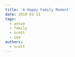 ```yaml
---
title: 'A Happy Family Moment'
date: 2010-03-13
tags:
  - annie
  - family
  - scott
  - zoe
authors:
  - scott
---
```

